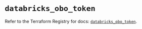 # `databricks_obo_token`

Refer to the Terraform Registry for docs: [`databricks_obo_token`](https://registry.terraform.io/providers/databricks/databricks/1.43.0/docs/resources/obo_token).
